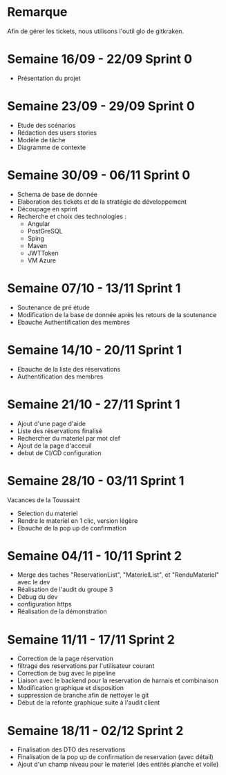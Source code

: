 # Remarque

Afin de gérer les tickets, nous utilisons l'outil glo de gitkraken.

# Semaine 16/09 - 22/09 Sprint 0

- Présentation du projet

# Semaine 23/09 - 29/09 Sprint 0

- Etude des scénarios
- Rédaction des users stories
- Modèle de tâche
- Diagramme de contexte

# Semaine 30/09 - 06/11 Sprint 0

- Schema de base de donnée
- Elaboration des tickets et de la stratégie de développement
- Découpage en sprint
- Recherche et choix des technologies :
    - Angular
    - PostGreSQL
    - Sping
    - Maven
    - JWTToken
    - VM Azure


# Semaine 07/10 - 13/11 Sprint 1

- Soutenance de pré étude
- Modification de la base de donnée après les retours de la soutenance
- Ebauche Authentification des membres

# Semaine 14/10 - 20/11 Sprint 1

- Ebauche de la liste des réservations
- Authentification des membres

# Semaine 21/10 - 27/11 Sprint 1

- Ajout d'une page d'aide
- Liste des réservations finalisé
- Rechercher du materiel par mot clef
- Ajout de la page d'acceuil 
- debut de CI/CD configuration

# Semaine 28/10 - 03/11 Sprint 1

Vacances de la Toussaint
- Selection du materiel
- Rendre le materiel en 1 clic, version légère
- Ebauche de la pop up de confirmation

# Semaine 04/11 - 10/11 Sprint 2

- Merge des taches "ReservationList", "MaterielList", et "RenduMateriel" avec le dev 
- Réalisation de l'audit du groupe 3
- Debug du dev
- configuration https
- Réalisation de la démonstration

# Semaine 11/11 - 17/11 Sprint 2

- Correction de la page réservation
- filtrage des reservations par l'utilisateur courant
- Correction de bug avec le pipeline
- Liaison avec le backend pour la reservation de harnais et combinaison
- Modification graphique et disposition
- suppression de branche afin de nettoyer le git
- Début de la refonte graphique suite à l'audit client

# Semaine 18/11 - 02/12 Sprint 2

- Finalisation des DTO des reservations
- Finalisation de la pop up de confirmation de reservation (avec détail)
- Ajout d'un champ niveau pour le materiel (des entités planche et voile)
